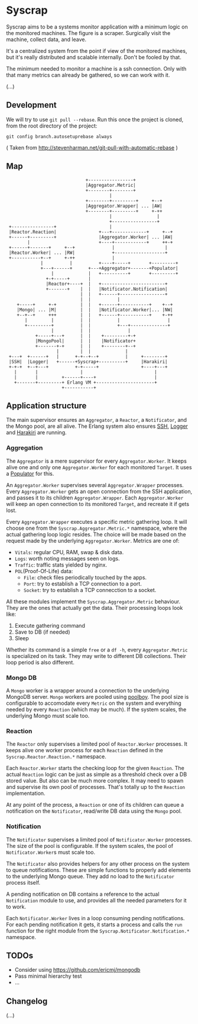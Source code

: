 
# Syscrap

Syscrap aims to be a systems monitor application with a minimum logic on the
monitored machines. The figure is a scraper. Surgically visit the machine,
collect data, and leave.

It's a centralized system from the point if view of the monitored machines, but
it's really distributed and scalable internally. Don't be fooled by that.

The minimum needed to monitor a machine is a ssh connection. Only with that
many metrics can already be gathered, so we can work with it.

(...)


## Development

We will try to use `git pull --rebase`.
Run this once the project is cloned, from the root directory of the project:

```
git config branch.autosetuprebase always
```
( Taken from http://stevenharman.net/git-pull-with-automatic-rebase )


## Map

```
                              +-----------------+
                              |Aggregator.Metric|
                              +--------+--------+
                                       |
                              +--------+---------+     +--+
                              |Aggregator.Wrapper| ... |AW|
                              +--------+---------+     +-++
                                       |                 |
                                       +-----------------+
 +----------------+                    |
 |Reactor.Reaction|                +---+-------------+     +--+  
 +------+---------+                |Aggregator.Worker| ... |AW|  
        |                          +----+------------+     ++-+  
 +------+-------+     +--+              |                   |
 |Reactor.Worker| ... |RW|              +-------------------+
 +-----------+--+     +-++              |
             |          |          +----+-----+       +---------+
             +---+------+      +---+Aggregator+-------+Populator|
                 |             |   +----------+       +---------+
               +-+-----+       |
               |Reactor+----+  |   +------------------------+
               +-------+    |  |   |Notificator.Notification|
                            |  |   +------+-----------------+
                            |  |          |
    +-----+     +-+         |  |   +------+-----------+    +--+  
    |Mongo| ... |M|         |  |   |Notificator.Worker|... |NW|  
    +--+--+     +++         |  |   +------+-----------+    +-++  
       |         |          |  |          |                  |
       +---------+          |  |          +---+--------------+
                 |          |  |              |
           +-----+---+      |  |    +---------+-+
           |MongoPool|      |  |    |Notificator+
           +-------+-+      |  |    +--------+--+
                   |        |  |             |
 +---+  +------+   |      +-+--+--+          |     +--------+
 |SSH|  |Logger|   +------+Syscrap+----------+     |Harakiri|
 +-+-+  +--+---+          +-+-----+                +----+---+
   |       |                |                           |
   |       |         +------+----+                      |
   +-------+---------+ Erlang VM +----------------------+
                     +-----------+

```

## Application structure

The main supervisor ensures an `Aggregator`, a `Reactor`, a `Notificator`,
and the Mongo pool, are all alive. The Erlang system also ensures
[SSH](http://www.erlang.org/doc/man/ssh.html),
[Logger](https://github.com/elixir-lang/elixir/tree/master/lib/logger) and
[Harakiri](https://github.com/rubencaro/harakiri) are running.


### Aggregation

The `Aggregator` is a mere supervisor for every `Aggregator.Worker`. It keeps
alive one and only one `Aggregator.Worker` for each monitored `Target`. It uses
a [Populator](https://github.com/rubencaro/populator) for this.

An `Aggregator.Worker` supervises several `Aggregator.Wrapper` processes. Every
`Aggregator.Worker` gets an open connection from the SSH application, and passes
it to its children `Aggregator.Wrapper`. Each `Aggregator.Worker` will keep
an open connection to its monitored `Target`, and recreate it if gets lost.

Every `Aggregator.Wrapper` executes a specific metric gathering loop. It will
choose one from the `Syscrap.Aggregator.Metric.*` namespace, where the
actual gathering loop logic resides. The choice will be made based on the
request made by the underlying `Aggregator.Worker`. Metrics are one of:

* `Vitals`: regular CPU, RAM, swap & disk data.
* `Logs`: worth noting messages seen on logs.
* `Traffic`: traffic stats yielded by nginx.
* `POL`(Proof-Of-Life) data:
  * `File`: check files periodically touched by the apps.
  * `Port`: try to establish a TCP connection to a port.
  * `Socket`: try to establish a TCP connecction to a socket.

All these modules implement the `Syscrap.Aggregator.Metric` behaviour. They are
the ones that actually get the data. Their processing loops look like:

1. Execute gathering command
2. Save to DB (if needed)
3. Sleep

Whether its command is a simple `free` or a `df -h`, every `Aggregator.Metric` is
specialized on its task. They may write to different DB collections. Their loop
period is also different.


### Mongo DB

A `Mongo` worker is a wrapper around a connection to the underlying MongoDB
server. `Mongo` workers are pooled using
[poolboy](https://github.com/devinus/poolboy). The pool size is configurable
to accomodate every `Metric` on the system and everything needed
by every `Reaction` (which may be much). If the system scales, the
underlying Mongo must scale too.


### Reaction

The `Reactor` only supervises a limited pool of `Reactor.Worker` processes.
It keeps alive one worker process for each `Reaction` defined in the
`Syscrap.Reactor.Reaction.*` namespace.

Each `Reactor.Worker` starts the checking loop for the given `Reaction`. The
actual `Reaction` logic can be just as simple as a threshold check over a DB
stored value. But also can be much more complex. It may need to spawn and
supervise its own pool of processes. That's totally up to the `Reaction`
implementation.

At any point of the process, a `Reaction` or one of its children can
queue a notification on the `Notificator`, read/write DB data using the `Mongo`
pool.


### Notification

The `Notificator` supervises a limited pool of `Notificator.Worker`
processes. The size of the pool is configurable. If the system scales, the
pool of `Notificator.Worker`s must scale too.

The `Notificator` also provides helpers for any other process on the system
to queue notifications. These are simple functions to properly add elements
to the underlying Mongo queue. They add no load to the `Notificator`
process itself.

A pending notification on DB contains a reference to the actual `Notification`
module to use, and provides all the needed parameters for it to work.

Each `Notificator.Worker` lives in a loop consuming pending notifications. For
each pending notification it gets, it starts a process and calls the `run`
function for the right module from the `Syscrap.Notificator.Notification.*`
namespace.


## TODOs

* Consider using https://github.com/ericmj/mongodb
* Pass minimal hierarchy test
* ...


## Changelog

(...)
